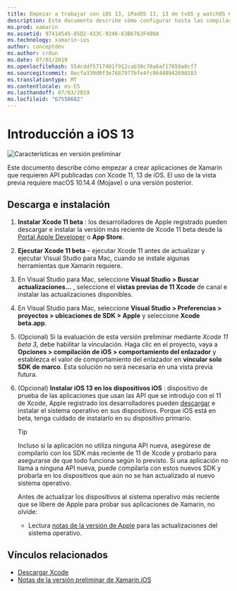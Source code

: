 ```yaml
---
title: Empezar a trabajar con iOS 13, iPadOS 13, 13 de tvOS y watchOS 6
description: Este documento describe cómo configurar hasta las compilación iOS 13, iPadOS 13, 13 de tvOS y watchOS 6 aplicaciones con Xamarin. Describe cómo descargar Xcode 11 y actualizar Visual Studio para Mac.
ms.prod: xamarin
ms.assetid: 97414545-85D2-433C-9246-63B6763F488A
ms.technology: xamarin-ios
author: conceptdev
ms.author: crdun
ms.date: 07/01/2019
ms.openlocfilehash: 554cddf5717401f912cab38c78a6af17659a0cf7
ms.sourcegitcommit: 8ecfa339d0f3e7687977bfe4fc96448942690183
ms.translationtype: MT
ms.contentlocale: es-ES
ms.lasthandoff: 07/03/2019
ms.locfileid: "67558682"
---
```

# <a name="get-started-with-ios-13"></a>Introducción a iOS 13

![Características en versión preliminar](~/media/shared/preview.png)

Este documento describe cómo empezar a crear aplicaciones de Xamarin que requieren API publicadas con Xcode 11, 13 de iOS. El uso de la vista previa requiere macOS 10.14.4 (Mojave) o una versión posterior.

## <a name="download-and-install"></a>Descarga e instalación

1. **Instalar Xcode 11 beta** : los desarrolladores de Apple registrado pueden descargar e instalar la versión más reciente de Xcode 11 beta desde la [Portal Apple Developer](https://developer.apple.com/download/) o **App Store**.

2. **Ejecutar Xcode 11 beta** – ejecutar Xcode 11 antes de actualizar y ejecutar Visual Studio para Mac, cuando se instale algunas herramientas que Xamarin requiere.

3. En Visual Studio para Mac, seleccione **Visual Studio > Buscar actualizaciones...** , seleccione el **vistas previas de 11 Xcode** de canal e instalar las actualizaciones disponibles.

4. En Visual Studio para Mac, seleccione **Visual Studio > Preferencias > proyectos > ubicaciones de SDK > Apple** y seleccione **Xcode beta.app**.

5. (Opcional) Si la evaluación de esta versión preliminar mediante _Xcode 11 beta 3_, debe habilitar la vinculación. Haga clic en el proyecto, vaya a **Opciones > compilación de iOS > comportamiento del enlazador** y establezca el valor de comportamiento del enlazador en **vincular solo SDK de marco**. Esta solución no será necesaria en una vista previa futura.

6. (Opcional) **Instalar iOS 13 en los dispositivos iOS** : dispositivo de prueba de las aplicaciones que usan las API que se introdujo con el 11 de Xcode, Apple registrado los desarrolladores pueden [descargar](https://developer.apple.com/download) e instalar el sistema operativo en sus dispositivos. Porque iOS está en beta, tenga cuidado de instalarlo en su dispositivo primario.

   > [!TIP]
   > Incluso si la aplicación no utiliza ninguna API nueva, asegúrese de compilarlo con los SDK más reciente de 11 de Xcode y probarlo para asegurarse de que todo funciona según lo previsto. Si una aplicación no llama a ninguna API nueva, puede compilarla con estos nuevos SDK y probarla en los dispositivos que aún no se han actualizado al nuevo sistema operativo.
   >
   > Antes de actualizar los dispositivos al sistema operativo más reciente que se libere de Apple para probar sus aplicaciones de Xamarin, no olvide:
   >
   > - Lectura [notas de la versión de Apple](https://developer.apple.com/download/) para las actualizaciones del sistema operativo.

## <a name="related-links"></a>Vínculos relacionados

- [Descargar Xcode](https://developer.apple.com/download/)
- [Notas de la versión preliminar de Xamarin.iOS](/xamarin/ios/release-notes/12/12.99)
